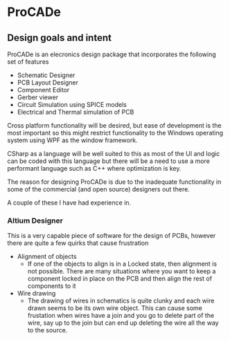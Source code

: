 # ProCADe
## Design goals and intent
ProCADe is an elecronics design package that incorporates the following set of features
- Schematic Designer
- PCB Layout Designer
- Component Editor
- Gerber viewer
- Circuit Simulation using SPICE models
- Electrical and Thermal simulation of PCB

Cross platform functionality will be desired, but ease of development is the most important so this might restrict functionality to the Windows operating system using WPF as the window framework.

CSharp as a language will be well suited to this as most of the UI and logic can be coded with this language but there will be a need to use a more performant language such as C++ where optimization is key.

The reason for designing ProCADe is due to the inadequate functionality in some of the commercial (and open source) designers out there.

A couple of these I have had experience in.
### Altium Designer
This is a very capable piece of software for the design of PCBs, however there are quite a few quirks that cause frustration
- Alignment of objects
  - If one of the objects to align is in a Locked state, then alignment is not possible. There are many situations where you want to keep a component locked in place on the PCB and then align the rest of components to it
- Wire drawing
  - The drawing of wires in schematics is quite clunky and each wire drawn seems to be its own wire object. This can cause some frustation when wires have a join and you go to delete part of the wire, say up to the join but can end up deleting the wire all the way to the source.
